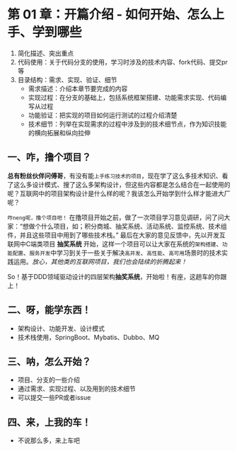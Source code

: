 # 第 01 章：开篇介绍 - 如何开始、怎么上手、学到哪些

1. 简化描述、突出重点
2. 代码使用：关于代码分支的使用，学习时涉及的技术内容、fork代码、提交pr等
3. 目录结构：需求、实现、验证、细节
    - 需求描述：介绍本章节要完成的内容
    - 实现过程：在分支的基础上，包括系统框架搭建、功能需求实现、代码编写从过程
    - 功能验证：把实现的项目如何运行测试的过程介绍清楚
    - 技术细节：列举在实现需求的过程中涉及到的技术细节点，作为知识技能的横向拓展和纵向拉伸


## 一、咋，撸个项目？

**总有粉丝伙伴问傅哥**，有没有能`上手练习技术的项目`，现在学了这么多技术知识、看了这么多设计模式、搜了这么多架构设计，但这些内容都是怎么结合在一起使用的呢？互联网中的项目架构设计是什么样的呢？我该怎么开始学到什么样才能进大厂呢？

`咋neng呢，撸个项目吧！` 在撸项目开始之前，做了一次项目学习意见调研，问了问大家：“想做个什么项目，如；积分商城、抽奖系统、活动系统、监控系统、技术组件，并且这些项目中用到了哪些技术栈。” 最后在大家的意见反馈中，先以开发互联网中C端类项目 **抽奖系统** 开始，这样一个项目可以让大家在系统的`架构搭建`、`功能配置`、`服务开发`中学习到关于一些关于解决`高并发`、`高性能`、`高可用`场景时的技术实践运用。*放心，其他类的互联网项目，我们也会陆续的折腾起来！*

So！基于DDD领域驱动设计的四层架构**抽奖系统**，开始啦！有座，这趟车的你跟上！

## 二、呀，能学东西！



- 架构设计、功能开发、设计模式
- 技术栈使用，SpringBoot、Mybatis、Dubbo、MQ

## 三、呐，怎么开始？   

- 项目、分支的一些介绍
- 通过需求、实现过程、以及用到的技术细节
- 可以提交一些PR或者issue

## 四、来，上我的车！

- 不说那么多，来上车吧
  
    
